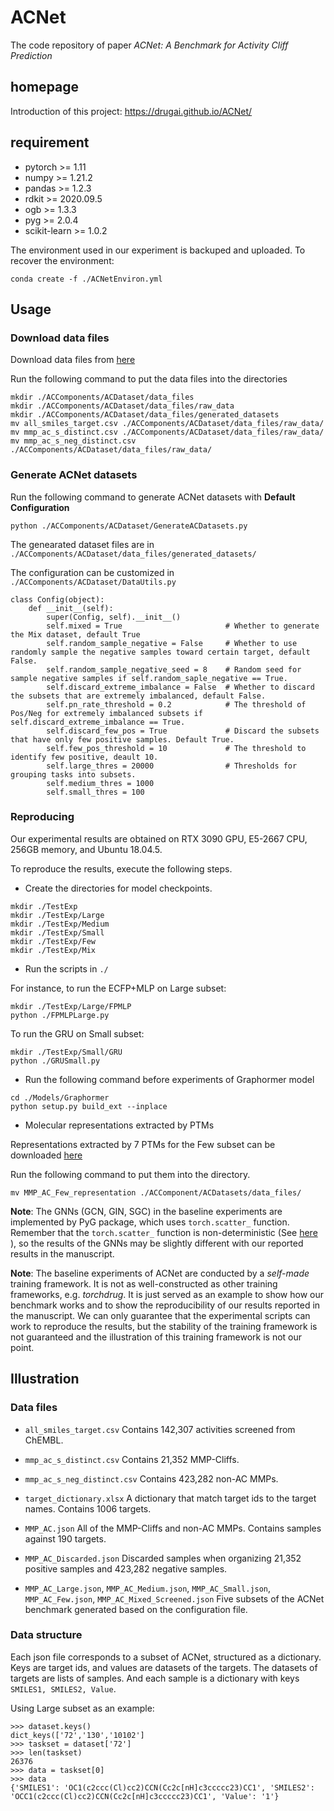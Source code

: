# ACNet

The code repository of paper *ACNet: A Benchmark for Activity Cliff Prediction*


## homepage
Introduction of this project: https://drugai.github.io/ACNet/


## requirement
- pytorch >= 1.11
- numpy >= 1.21.2
- pandas >= 1.2.3
- rdkit >= 2020.09.5
- ogb >= 1.3.3
- pyg >= 2.0.4
- scikit-learn >= 1.0.2

The environment used in our experiment is backuped and uploaded. 
To recover the environment:

`conda create -f ./ACNetEnviron.yml`

## Usage 
### Download data files
Download data files from [here](https://drive.google.com/drive/folders/1JogBAg9AI0pUxY44w9_g8RHboLf7V5q7?usp=sharing)

Run the following command to put the data files into the directories

```
mkdir ./ACComponents/ACDataset/data_files
mkdir ./ACComponents/ACDataset/data_files/raw_data
mkdir ./ACComponents/ACDataset/data_files/generated_datasets
mv all_smiles_target.csv ./ACComponents/ACDataset/data_files/raw_data/
mv mmp_ac_s_distinct.csv ./ACComponents/ACDataset/data_files/raw_data/
mv mmp_ac_s_neg_distinct.csv ./ACComponents/ACDataset/data_files/raw_data/
```

### Generate ACNet datasets

Run the following command to generate ACNet datasets with **Default Configuration**

```
python ./ACComponents/ACDataset/GenerateACDatasets.py
```

The genearated dataset files are in `./ACComponents/ACDataset/data_files/generated_datasets/`

The configuration can be customized in `./ACComponents/ACDataset/DataUtils.py`


```
class Config(object):
    def __init__(self):
        super(Config, self).__init__()
        self.mixed = True                       # Whether to generate the Mix dataset, default True
        self.random_sample_negative = False     # Whether to use randomly sample the negative samples toward certain target, default False.
        self.random_sample_negative_seed = 8    # Random seed for sample negative samples if self.random_saple_negative == True.
        self.discard_extreme_imbalance = False  # Whether to discard the subsets that are extremely imbalanced, default False.
        self.pn_rate_threshold = 0.2            # The threshold of Pos/Neg for extremely imbalanced subsets if self.discard_extreme_imbalance == True.
        self.discard_few_pos = True             # Discard the subsets that have only few positive samples. Default True.
        self.few_pos_threshold = 10             # The threshold to identify few positive, deault 10.
        self.large_thres = 20000                # Thresholds for grouping tasks into subsets.
        self.medium_thres = 1000
        self.small_thres = 100
```

### Reproducing

Our experimental results are obtained on RTX 3090 GPU, E5-2667 CPU, 256GB memory, and Ubuntu 18.04.5.

To reproduce the results, execute the following steps.



- Create the directories for model checkpoints.

```
mkdir ./TestExp
mkdir ./TestExp/Large
mkdir ./TestExp/Medium
mkdir ./TestExp/Small
mkdir ./TestExp/Few
mkdir ./TestExp/Mix
```

- Run the scripts in `./`

For instance, to run the ECFP+MLP on Large subset:

```
mkdir ./TestExp/Large/FPMLP
python ./FPMLPLarge.py
```

To run the GRU on Small subset:

```
mkdir ./TestExp/Small/GRU
python ./GRUSmall.py
```

- Run the following command before experiments of Graphormer model

```
cd ./Models/Graphormer
python setup.py build_ext --inplace
```

- Molecular representations extracted by PTMs

Representations extracted by 7 PTMs for the Few subset can be downloaded [here](https://drive.google.com/drive/folders/1JogBAg9AI0pUxY44w9_g8RHboLf7V5q7?usp=sharing)

Run the following command to put them into the directory.

```
mv MMP_AC_Few_representation ./ACComponent/ACDatasets/data_files/
```


**Note**:
The GNNs (GCN, GIN, SGC) in the baseline experiments are implemented by PyG package, which uses `torch.scatter_` function.
Remember that the `torch.scatter_` function is non-deterministic (See [here](https://pytorch.org/docs/stable/generated/torch.Tensor.scatter_.html#torch.Tensor.scatter_) ), so the results of the GNNs may be slightly different with our reported results in the manuscript.


**Note**:
The baseline experiments of ACNet are conducted by a *self-made* training framework.
It is not as well-constructed as other training frameworks, e.g. *torchdrug*.
It is just served as an example to show how our benchmark works and to show the reproducibility of our results reported in the manuscript.
We can only guarantee that the experimental scripts can work to reproduce the results, but the stability of the training framework is not guaranteed and the illustration of this training framework is not our point.




## Illustration
### Data files

- `all_smiles_target.csv`
Contains 142,307 activities screened from ChEMBL.

- `mmp_ac_s_distinct.csv`
Contains 21,352 MMP-Cliffs.

- `mmp_ac_s_neg_distinct.csv`
Contains 423,282 non-AC MMPs.

- `target_dictionary.xlsx`
A dictionary that match target ids to the target names. Contains 1006 targets.

- `MMP_AC.json`
All of the MMP-Cliffs and non-AC MMPs. Contains samples against 190 targets.

- `MMP_AC_Discarded.json`
Discarded samples when organizing 21,352 positive samples and 423,282 negative samples.

- `MMP_AC_Large.json`, `MMP_AC_Medium.json`, `MMP_AC_Small.json`, `MMP_AC_Few.json`, `MMP_AC_Mixed_Screened.json`
Five subsets of the ACNet benchmark generated based on the configuration file.


### Data structure
Each json file corresponds to a subset of ACNet, structured as a dictionary.
Keys are target ids, and values are datasets of the targets.
The datasets of targets are lists of samples.
And each sample is a dictionary with keys `SMILES1, SMILES2, Value`.

Using Large subset as an example:

```
>>> dataset.keys()
dict_keys(['72','130','10102']
>>> taskset = dataset['72']
>>> len(taskset)
26376
>>> data = taskset[0]
>>> data
{'SMILES1': 'OC1(c2ccc(Cl)cc2)CCN(Cc2c[nH]c3ccccc23)CC1', 'SMILES2': 'OCC1(c2ccc(Cl)cc2)CCN(Cc2c[nH]c3ccccc23)CC1', 'Value': '1'}
```

